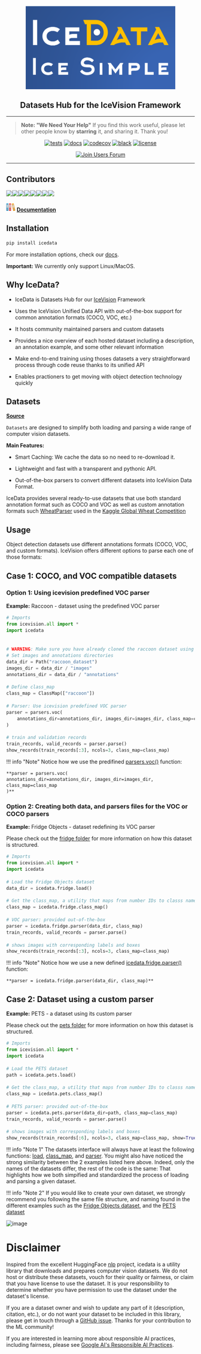 <div align="center">
  <img src="images/icedata-logo-slogan.png" alt="logo" width="400px" style="display: block; margin-left: auto; margin-right: auto"/>
  <h2><b>Datasets Hub for the IceVision Framework</b></h2>
</div>

* * * * *
>**Note: "We Need Your Help"**
    If you find this work useful, please let other people know by **starring** it,
    and sharing it. 
    Thank you!
    
<div align="center">
  
[![tests](https://github.com/airctic/icedata/workflows/tests/badge.svg?event=push)](https://github.com/airctic/icedata/actions?query=workflow%3Atests)
[![docs](https://github.com/airctic/icedata/workflows/docs/badge.svg)](https://airctic.github.io/icedata/)
[![codecov](https://codecov.io/gh/airctic/icedata/branch/master/graph/badge.svg)](https://codecov.io/gh/airctic/icedata)
[![black](https://img.shields.io/badge/code%20style-black-000000.svg)](https://github.com/psf/black)
[![license](https://img.shields.io/badge/License-Apache%202.0-blue.svg)](https://github.com/airctic/icevision/blob/master/LICENSE)  

[![Join Users Forum](https://withspectrum.github.io/badge/badge.svg)](https://spectrum.chat/mantis)

</div>


* * * * *


<!-- Not included in docs - start -->
## **Contributors**

[![](https://sourcerer.io/fame/lgvaz/airctic/icedata/images/0)](https://sourcerer.io/fame/lgvaz/airctic/icedata/links/0)[![](https://sourcerer.io/fame/lgvaz/airctic/icedata/images/1)](https://sourcerer.io/fame/lgvaz/airctic/icedata/links/1)[![](https://sourcerer.io/fame/lgvaz/airctic/icedata/images/2)](https://sourcerer.io/fame/lgvaz/airctic/icedata/links/2)[![](https://sourcerer.io/fame/lgvaz/airctic/icedata/images/3)](https://sourcerer.io/fame/lgvaz/airctic/icedata/links/3)[![](https://sourcerer.io/fame/lgvaz/airctic/icedata/images/4)](https://sourcerer.io/fame/lgvaz/airctic/icedata/links/4)[![](https://sourcerer.io/fame/lgvaz/airctic/icedata/images/5)](https://sourcerer.io/fame/lgvaz/airctic/icedata/links/5)[![](https://sourcerer.io/fame/lgvaz/airctic/icedata/images/6)](https://sourcerer.io/fame/lgvaz/airctic/icedata/links/6)[![](https://sourcerer.io/fame/lgvaz/airctic/icedata/images/7)](https://sourcerer.io/fame/lgvaz/airctic/icedata/links/7)

![](images/docs.png) [ **Documentation**](https://airctic.github.io/icedata/)

## Installation

```bash
pip install icedata
```

For more installation options, check our [docs](https://airctic.github.io/icevdata/install/).

**Important:** We currently only support Linux/MacOS.
<!-- Not included in docs - end -->

## Why IceData?

- IceData is Datasets Hub for our [IceVision](https://github.com/airctic/icevision) Framework

- Uses the IceVision Unified Data API with out-of-the-box support for common annotation formats (COCO, VOC, etc.)

- It hosts community maintained parsers and custom datasets 

- Provides a nice overview of each hosted dataset including a description, an annotation example, and some other relevant information

- Make end-to-end training using thoses datasets a very straightforward process through code reuse thanks to its unified API

- Enables practioners to get moving with object detection technology quickly



## Datasets

[**Source**](https://github.com/airctic/icedata/tree/master/icedata/datasets)


`Datasets` are designed to simplify both loading and parsing a wide range of computer vision datasets.

**Main Features:**

- Smart Caching: We cache the data so no need to re-download it.

- Lightweight and fast with a transparent and pythonic API.

- Out-of-the-box parsers to convert different datasets into IceVision Data Format.

IceData provides several ready-to-use datasets that use both standard annotation format such as COCO and VOC as well as custom annotation formats such [WheatParser](https://airctic.github.io/icevision/custom_parser/) used in the [Kaggle Global Wheat Competition](https://www.kaggle.com/c/global-wheat-detection) 


## Usage

Object detection datasets use different annotations formats (COCO, VOC, and custom formats). IceVision offers different options to parse each one of those formats:


## Case 1: COCO, and VOC compatible datasets

### **Option 1: Using icevision predefined VOC parser**
**Example:** Raccoon - dataset using the predefined VOC parser

```python
# Imports
from icevision.all import *
import icedata


# WARNING: Make sure you have already cloned the raccoon dataset using the command shown here above
# Set images and annotations directories
data_dir = Path("raccoon_dataset")
images_dir = data_dir / "images"
annotations_dir = data_dir / "annotations"

# Define class_map
class_map = ClassMap(["raccoon"])

# Parser: Use icevision predefined VOC parser
parser = parsers.voc(
    annotations_dir=annotations_dir, images_dir=images_dir, class_map=class_map
)

# train and validation records
train_records, valid_records = parser.parse()
show_records(train_records[:3], ncols=3, class_map=class_map)
```

!!! info "Note" 
    Notice how we use the predifined [parsers.voc()](https://github.com/airctic/icevision/blob/master/icevision/parsers/voc_parser.py) function:
    
    **parser = parsers.voc(
    annotations_dir=annotations_dir, images_dir=images_dir, class_map=class_map
    )**


### **Option 2: Creating both data, and parsers files for the VOC or COCO parsers**

**Example:** Fridge Objects - dataset redefining its VOC parser

Please check out the [fridge folder](https://github.com/airctic/icedata/tree/master/icedata/datasets/fridge) for more information on how this dataset is structured.

```python
# Imports
from icevision.all import *
import icedata

# Load the Fridge Objects dataset
data_dir = icedata.fridge.load()

# Get the class_map, a utility that maps from number IDs to classs names
class_map = icedata.fridge.class_map()

# VOC parser: provided out-of-the-box
parser = icedata.fridge.parser(data_dir, class_map)
train_records, valid_records = parser.parse()

# shows images with corresponding labels and boxes
show_records(train_records[:3], ncols=3, class_map=class_map)
```

!!! info "Note" 
    Notice how we use a new defined [icedata.fridge.parser()](https://github.com/airctic/icedata/blob/master/icedata/datasets/fridge/parsers.py) function:
    
    **parser = icedata.fridge.parser(data_dir, class_map)**


## Case 2: Dataset using a custom parser

**Example:** PETS - a dataset using its custom parser

Please check out the [pets folder](https://github.com/airctic/icedata/tree/master/icedata/datasets/pets) for more information on how this dataset is structured.

```python
# Imports
from icevision.all import *
import icedata

# Load the PETS dataset
path = icedata.pets.load()

# Get the class_map, a utility that maps from number IDs to classs names
class_map = icedata.pets.class_map()

# PETS parser: provided out-of-the-box
parser = icedata.pets.parser(data_dir=path, class_map=class_map)
train_records, valid_records = parser.parse()

# shows images with corresponding labels and boxes
show_records(train_records[:6], ncols=3, class_map=class_map, show=True)

```

!!! info "Note 1" 
    The datasets interface will always have at least the following functions: [load](https://github.com/airctic/icedata/blob/master/icedata/datasets/pets/data.py), [class_map](https://github.com/airctic/icedata/blob/master/icedata/datasets/pets/data.py), and [parser](https://github.com/airctic/icedata/blob/master/icedata/datasets/pets/parsers.py). You might also have noticed the strong similarity between the 2 examples listed here above. Indeed, only the names of the datasets differ, the rest of the code is the same: That highlights how we both simpified and standardized the process of loading and parsing a given dataset.

!!! info "Note 2" 
    If you would like to create your own dataset, we strongly recommend you following the same file structure, and naming found in the different examples such as the [Fridge Objects dataset](https://github.com/airctic/icedata/tree/master/icedata/datasets/fridge), and the [PETS dataset](https://github.com/airctic/icedata/tree/master/icedata/datasets/pets)    

![image](https://airctic.github.io/icedata/images/datasets-folder-structure.png)

# Disclaimer

Inspired from the excellent HuggingFace [nlp](https://github.com/huggingface/nlp) project, icedata is a utility library that downloads and prepares computer vision datasets. We do not host or distribute these datasets, vouch for their quality or fairness, or claim that you have license to use the dataset. It is your responsibility to determine whether you have permission to use the dataset under the dataset's license.

If you are a dataset owner and wish to update any part of it (description, citation, etc.), or do not want your dataset to be included in this library, please get in touch through a [GitHub issue](https://github.com/airctic/icedata/issues). Thanks for your contribution to the ML community!

If you are interested in learning more about responsible AI practices, including fairness, please see [Google AI's Responsible AI Practices](https://ai.google/responsibilities/responsible-ai-practices/).

